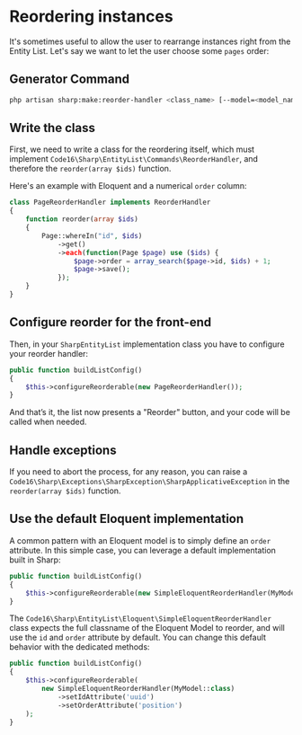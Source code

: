 # Reordering instances

It's sometimes useful to allow the user to rearrange instances right from the Entity List. Let's say we want to let the user choose some `pages` order:

## Generator Command

```bash
php artisan sharp:make:reorder-handler <class_name> [--model=<model_name>]
```

## Write the class

First, we need to write a class for the reordering itself, which must implement `Code16\Sharp\EntityList\Commands\ReorderHandler`, and therefore the `reorder(array $ids)` function.

Here's an example with Eloquent and a numerical `order` column:

```php
class PageReorderHandler implements ReorderHandler
{
    function reorder(array $ids)
    {
        Page::whereIn("id", $ids)
            ->get()
            ->each(function(Page $page) use ($ids) {
                $page->order = array_search($page->id, $ids) + 1;
                $page->save();
            });
    }
}
```

## Configure reorder for the front-end

Then, in your `SharpEntityList` implementation class you have to configure your reorder handler:

```php
public function buildListConfig()
{
    $this->configureReorderable(new PageReorderHandler());
}
```

And that’s it, the list now presents a "Reorder" button, and your code will be called when needed.

## Handle exceptions

If you need to abort the process, for any reason, you can raise a `Code16\Sharp\Exceptions\SharpException\SharpApplicativeException` in the `reorder(array $ids)` function.

## Use the default Eloquent implementation

A common pattern with an Eloquent model is to simply define an `order` attribute. In this simple case, you can leverage a default implementation built in Sharp:

```php
public function buildListConfig()
{
    $this->configureReorderable(new SimpleEloquentReorderHandler(MyModel::class));
}
```

The `Code16\Sharp\EntityList\Eloquent\SimpleEloquentReorderHandler` class expects the full classname of the Eloquent Model to reorder, and will use the `id` and `order` attribute by default. You can change this default behavior with the dedicated methods:

```php
public function buildListConfig()
{
    $this->configureReorderable(
        new SimpleEloquentReorderHandler(MyModel::class)
            ->setIdAttribute('uuid')
            ->setOrderAttribute('position')
    );
}
```
